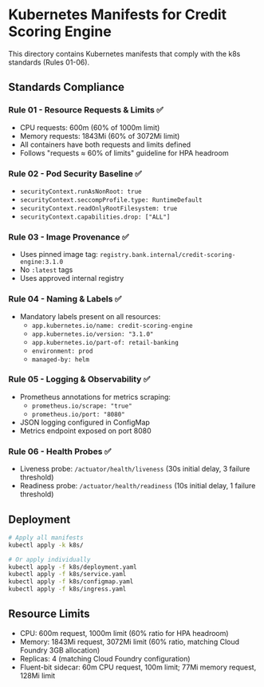 # Kubernetes Manifests for Credit Scoring Engine

This directory contains Kubernetes manifests that comply with the k8s standards (Rules 01-06).

## Standards Compliance

### Rule 01 - Resource Requests & Limits ✅
- CPU requests: 600m (60% of 1000m limit)
- Memory requests: 1843Mi (60% of 3072Mi limit)
- All containers have both requests and limits defined
- Follows "requests ≈ 60% of limits" guideline for HPA headroom

### Rule 02 - Pod Security Baseline ✅
- `securityContext.runAsNonRoot: true`
- `securityContext.seccompProfile.type: RuntimeDefault`
- `securityContext.readOnlyRootFilesystem: true`
- `securityContext.capabilities.drop: ["ALL"]`

### Rule 03 - Image Provenance ✅
- Uses pinned image tag: `registry.bank.internal/credit-scoring-engine:3.1.0`
- No `:latest` tags
- Uses approved internal registry

### Rule 04 - Naming & Labels ✅
- Mandatory labels present on all resources:
  - `app.kubernetes.io/name: credit-scoring-engine`
  - `app.kubernetes.io/version: "3.1.0"`
  - `app.kubernetes.io/part-of: retail-banking`
  - `environment: prod`
  - `managed-by: helm`

### Rule 05 - Logging & Observability ✅
- Prometheus annotations for metrics scraping:
  - `prometheus.io/scrape: "true"`
  - `prometheus.io/port: "8080"`
- JSON logging configured in ConfigMap
- Metrics endpoint exposed on port 8080

### Rule 06 - Health Probes ✅
- Liveness probe: `/actuator/health/liveness` (30s initial delay, 3 failure threshold)
- Readiness probe: `/actuator/health/readiness` (10s initial delay, 1 failure threshold)

## Deployment

```bash
# Apply all manifests
kubectl apply -k k8s/

# Or apply individually
kubectl apply -f k8s/deployment.yaml
kubectl apply -f k8s/service.yaml
kubectl apply -f k8s/configmap.yaml
kubectl apply -f k8s/ingress.yaml
```

## Resource Limits

- CPU: 600m request, 1000m limit (60% ratio for HPA headroom)
- Memory: 1843Mi request, 3072Mi limit (60% ratio, matching Cloud Foundry 3GB allocation)
- Replicas: 4 (matching Cloud Foundry configuration)
- Fluent-bit sidecar: 60m CPU request, 100m limit; 77Mi memory request, 128Mi limit
